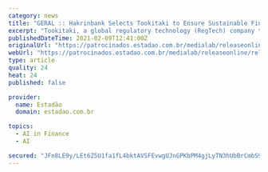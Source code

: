 ```yaml
---
category: news
title: "GERAL :: Hakrinbank Selects Tookitaki to Ensure Sustainable Financial Compliance Monitoring"
excerpt: "Tookitaki, a global regulatory technology (RegTech) company that enables financial institutions to develop sustainable compliance programs, today announced a partnership with Hakrinbank, a leading South American bank based in Suriname,"
publishedDateTime: 2021-02-09T12:41:00Z
originalUrl: "https://patrocinados.estadao.com.br/medialab/releaseonline/releasegeral-releasegeral/geral-hakrinbank-selects-tookitaki-to-ensure-sustainable-financial-compliance-monitoring/"
webUrl: "https://patrocinados.estadao.com.br/medialab/releaseonline/releasegeral-releasegeral/geral-hakrinbank-selects-tookitaki-to-ensure-sustainable-financial-compliance-monitoring/"
type: article
quality: 24
heat: 24
published: false

provider:
  name: Estadão
  domain: estadao.com.br

topics:
  - AI in Finance
  - AI

secured: "JFn8LE9y/LEt6Z5U1fa1fL4bktAVSFEvwgUJnGPKbPM4gjLyTN3hUbBrCmbS9hUA0M1NBRluCyo4m9ROwL4jVRERorg1T4eOJ5QeHGH9drnZ5WAB+pqs8OQB1yb0ZcCWHCEq3sHZsoOHnXlintw6OH4iGPic4+veOT200F3yxQhldfZTTVao+u80qwJwjvDs9mKParcr3jRErIZ+88XeA/sokdqpPa9uHNRlzyRgVvWoDo/TPFE+fd9lPnhpBGtxrQTUYk3cFGFLi2wm8cNYvUypUHyecwNXLQSQVzSsqwm2O2cZWJHcVKRzbENryj2BVbCwzYNLBjbb24JFO2REbtnq263sbq8HHuGCD8K7aj8=;pMpDnb1HqW3+tcaYcfO98Q=="
---
```


